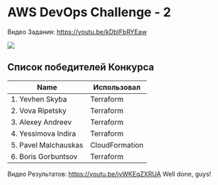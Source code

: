 # AWS DevOps Challenge - 2

Видео Задания: https://youtu.be/kDbIFbRYEaw

<img src="adv-it.png"><br>

## Список победителей Конкурса

| Name                   | Использовал    | 
|------------------------|----------------|
| 1. Yevhen Skyba        | Terraform      |
| 2. Vova Ripetsky       | Terraform      |
| 3. Alexey Andreev      | Terraform      |
| 4. Yessimova Indira    | Terraform      |
| 5. Pavel Malchauskas   | CloudFormation |
| 6. Boris Gorbuntsov    | Terraform      |

Видео Результатов: https://youtu.be/jvWKEqZXRUA
Well done, guys!
